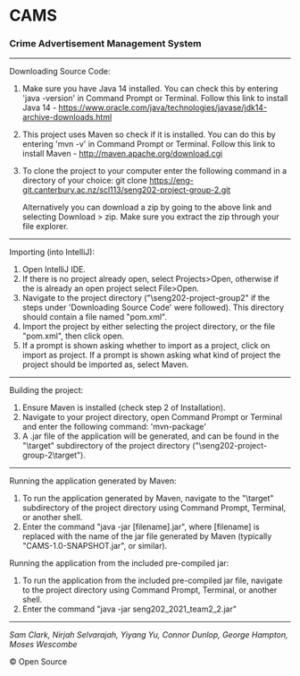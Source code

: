 # CAMS
### Crime Advertisement Management System

---
Downloading Source Code:

1. Make sure you have Java 14 installed. You can check this by entering 'java -version' in Command Prompt or Terminal. Follow this link to install Java 14 - https://www.oracle.com/java/technologies/javase/jdk14-archive-downloads.html
2. This project uses Maven so check if it is installed. You can do this by entering 'mvn -v' in Command Prompt or Terminal. Follow this link to install Maven - http://maven.apache.org/download.cgi
3. To clone the project to your computer enter the following command in a directory of your choice:
   git clone https://eng-git.canterbury.ac.nz/scl113/seng202-project-group-2.git

   Alternatively you can download a zip by going to the above link and selecting Download > zip. Make sure you extract the zip through your file explorer.
---


Importing (into IntelliJ):

1. Open IntelliJ IDE.
2. If there is no project already open, select Projects>Open, otherwise if the is already an open project select File>Open.
3. Navigate to the project directory ("\seng202-project-group2\" if the steps under 'Downloading Source Code' were followed).
   This directory should contain a file named "pom.xml".
4. Import the project by either selecting the project directory, or the file "pom.xml", then click open.
5. If a prompt is shown asking whether to import as a project, click on import as project.
   If a prompt is shown asking what kind of project the project should be imported as, select Maven.
---


Building the project:

1. Ensure Maven is installed (check step 2 of Installation).
2. Navigate to your project directory, open Command Prompt or Terminal and enter the following command:
   'mvn-package'
3. A .jar file of the application will be generated, and can be found in the "\target\" subdirectory of the project directory ("\seng202-project-group-2\target\").
---


Running the application generated by Maven:

1. To run the application generated by Maven, navigate to the "\target\" subdirectory of the project directory using Command Prompt, Terminal, or another shell.
2. Enter the command "java -jar [filename].jar", where [filename] is replaced with the name of the jar file generated by Maven (typically "CAMS-1.0-SNAPSHOT.jar", or similar).

Running the application from the included pre-compiled jar:
1. To run the application from the included pre-compiled jar file, navigate to the project directory using Command Prompt, Terminal, or another shell.
2. Enter the command "java -jar seng202_2021_team2_2.jar"
---

_Sam Clark, Nirjah Selvarajah, Yiyang Yu, Connor Dunlop, George Hampton, Moses Wescombe_

&copy; Open Source
